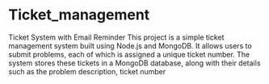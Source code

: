 # Ticket_management
Ticket System with Email Reminder This project is a simple ticket management system built using Node.js and MongoDB. It allows users to submit problems, each of which is assigned a unique ticket number. The system stores these tickets in a MongoDB database, along with their details such as the problem description, ticket number
